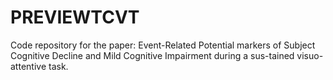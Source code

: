 # PREVIEWTCVT
 
Code repository for the paper: Event-Related Potential markers of Subject Cognitive Decline and Mild Cognitive Impairment during a sus-tained visuo-attentive task.

